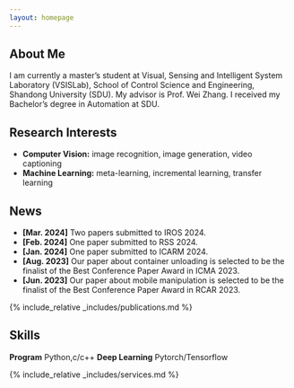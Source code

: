 ```yaml
---
layout: homepage
---
```


## About Me

I am currently a master’s student at Visual, Sensing and Intelligent System Laboratory (VSISLab), School of Control Science and Engineering, Shandong University (SDU). My advisor is Prof. Wei Zhang. I received my Bachelor’s degree in Automation at SDU.

## Research Interests

- **Computer Vision:** image recognition, image generation, video captioning
- **Machine Learning:** meta-learning, incremental learning, transfer learning

## News

- **[Mar. 2024]** Two papers submitted to IROS 2024.
- **[Feb. 2024]** One paper submitted to RSS 2024.
- **[Jan. 2024]** One paper submitted to ICARM 2024.
- **[Aug. 2023]** Our paper about container unloading is selected to be the finalist of the Best Conference Paper Award in ICMA 2023.
- **[Jun. 2023]** Our paper about mobile manipulation is selected to be the finalist of the Best Conference Paper Award in RCAR 2023.


{% include_relative _includes/publications.md %}

## Skills
**Program** Python,c/c++
**Deep Learning** Pytorch/Tensorflow

{% include_relative _includes/services.md %}
